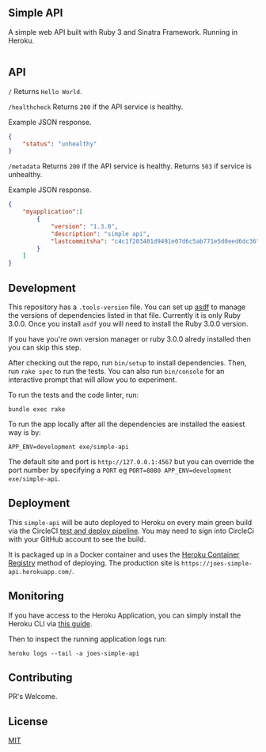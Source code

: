 ## Simple API
A simple web API built with Ruby 3 and Sinatra Framework.
Running in Heroku.

[![<joesustaric>](https://circleci.com/gh/joesustaric/simple-api.svg?style=svg)](https://app.circleci.com/pipelines/github/yjoesustaric/simple-api?branch=main)

## API

`/`
Returns `Hello World`.

`/healthcheck`
Returns `200` if the API service is healthy.

Example JSON response.
```json
{
    "status": "unhealthy"
}
```

`/metadata`
Returns `200` if the API service is healthy.
Returns `503` if service is unhealthy.

Example JSON response.
```json
{
    "myapplication":[
        {
            "version": "1.3.0",
            "description": "simple api",
            "lastcommitsha": "c4c1f203401d9491e07d6c5ab771e5d0eed6dc36"
        }
    ]
}
```

## Development

This repository has a `.tools-version` file. You can set up [asdf](http://asdf-vm.com/guide/getting-started.html#_1-install-dependencies) to manage the versions of dependencies listed in that file. Currently it is only Ruby 3.0.0. Once you install `asdf` you will need to install the Ruby 3.0.0 version.

If you have you're own version manager or ruby 3.0.0 alredy installed then you can skip this step.

After checking out the repo, run `bin/setup` to install dependencies. Then, run `rake spec` to run the tests. You can also run `bin/console` for an interactive prompt that will allow you to experiment.

To run the tests and the code linter, run:
```
bundle exec rake
```

To run the app locally after all the dependencies are installed the easiest way is by:
```
APP_ENV=development exe/simple-api
```
The default site and port is `http://127.0.0.1:4567` but you can override the port number by specifying a `PORT` eg `PORT=8080 APP_ENV=development exe/simple-api`.

## Deployment
This `simple-api` will be auto deployed to Heroku on every main green build via the CircleCI [test and deploy pipeline](https://circleci.com/gh/joesustaric/simple-api).
You may need to sign into CircleCi with your GitHub account to see the build.

It is packaged up in a Docker container and uses the [Heroku Container Registry](https://devcenter.heroku.com/articles/container-registry-and-runtime) method of deploying.
The production site is `https://joes-simple-api.herokuapp.com/`.

## Monitoring
If you have access to the Heroku Application, you can simply install the Heroku CLI via [this guide](https://devcenter.heroku.com/articles/heroku-cli).

Then to inspect the running application logs run:
```
heroku logs --tail -a joes-simple-api
```

## Contributing
PR's Welcome.

## License
[MIT](LICENSE)

